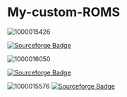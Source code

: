 # My-custom-ROMS
![1000015426](https://github.com/Muhammedd13/My-custom-ROM/assets/113644562/ae3d506b-1916-4395-8989-ad66903ac57f)

[![Sourceforge Badge](https://img.shields.io/badge/-Project_Matrixx-000?style=quare&labelColor=000&logo=Sourceforge&logoColor=orange&link=link)](https://sourceforge.net/projects/ginkgorom/files/Matrixx-v10.3.0-UNOFFICAL-ginkgo-Vanilla-20240304.zip/download) 

![1000016050](https://github.com/Muhammedd13/My-custom-ROM/assets/113644562/456055c4-339c-4615-95b7-504faa95ddb4)

[![Sourceforge Badge](https://img.shields.io/badge/-Genesis_OS-000?style=quare&labelColor=000&logo=Sourceforge&logoColor=orange&link=link)](https://sourceforge.net/projects/ginkgorom/) 

![1000015576](https://github.com/Muhammedd13/My-custom-ROM/assets/113644562/2015851d-8e11-405d-84fb-3c8291af183a)
[![Sourceforge Badge](https://img.shields.io/badge/-SUPERİOR_OS-000?style=quare&labelColor=000&logo=Sourceforge&logoColor=orange&link=link)](https://sourceforge.net/projects/ginkgorom/)
